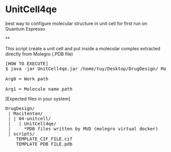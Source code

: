 # UnitCell4qe
best way to configure molecular structure in unit cell for first run on Quantum Espresso

**
<p>
 This script create a unit cell and put inside a molecular complex extracted directly from Molegro (.PDB file)
</p>

<pre>
[HOW TO EXECUTE]
$ java -jar UnitCell4qe.jar /home/tuy/Desktop/DrugDesign/ Macitentan

Arg0 = Work path <br/>
Arg1 = Molecule name path
</pre>


[Expected files in your system]
<pre>
DrugDesign/
 | Macitentan/
 | | 04-unitcell/
 |   | UnitCell4qe/
 |     *PDB files written by MVD (molegro virtual docker) 
 | scripts/
    TEMPLATE_CIF_FILE.cif
    TEMPLATE_PDB_FILE.pdb
</pre>
